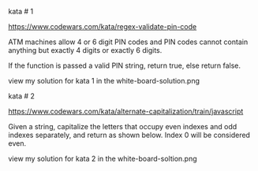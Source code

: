 kata # 1

https://www.codewars.com/kata/regex-validate-pin-code

ATM machines allow 4 or 6 digit PIN codes and PIN codes cannot contain anything but exactly 4 digits or exactly 6 digits.

If the function is passed a valid PIN string, return true, else return false.

view my solution for kata 1 in the white-board-solution.png


kata # 2

https://www.codewars.com/kata/alternate-capitalization/train/javascript

Given a string, capitalize the letters that occupy even indexes and odd indexes separately, and return as shown below. Index 0 will be considered even.

view my solution for kata 2 in the white-board-soltion.png


